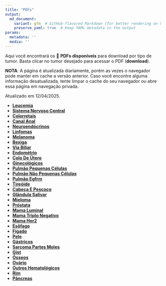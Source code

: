 ```yaml
---
title: "PDFs"
output: 
  md_document:
    variant: gfm  # GitHub-flavored Markdown (for better rendering on GitHub)
    preserve_yaml: true  # Keep YAML metadata in the output
params:
  metadata: ''
  media: ''
---
```


<script async src="https://scripts.simpleanalyticscdn.com/latest.js"></script>

Aqui você encontrará os 📝 **PDFs disponíveis** para download por tipo
de tumor. Basta clicar no tumor desejado para acessar o PDF
(**download**).

**NOTA**: A página é atualizada diariamente, porém as vezes o navegador
pode manter em cache a versão anterior. Caso você encontre alguma
informação desatualizada, tente limpar o cache do seu navegador ou abre
essa página em navegação privada.

Atualizado em 12/04/2025.

- [**Leucemia**](https://coeoralmeds-e768.restdb.io/media/67f9fa9bf63b80480017db6c?download=true)
- [**Sistema Nervoso
  Central**](https://coeoralmeds-e768.restdb.io/media/67f9fa9cf63b80480017db6f?download=true)
- [**Colorretais**](https://coeoralmeds-e768.restdb.io/media/67f9fa9ff63b80480017db75?download=true)
- [**Canal
  Anal**](https://coeoralmeds-e768.restdb.io/media/67f9faa0f63b80480017db77?download=true)
- [**Neuroendócrinos**](https://coeoralmeds-e768.restdb.io/media/67f9faa1f63b80480017db79?download=true)
- [**Linfomas**](https://coeoralmeds-e768.restdb.io/media/67f9faa2f63b80480017db7b?download=true)
- [**Melanoma**](https://coeoralmeds-e768.restdb.io/media/67f9faa3f63b80480017db7c?download=true)
- [**Bexiga**](https://coeoralmeds-e768.restdb.io/media/67f9faa5f63b80480017db7e?download=true)
- [**Via
  Biliar**](https://coeoralmeds-e768.restdb.io/media/67f9faa6f63b80480017db80?download=true)
- [**Endométrio**](https://coeoralmeds-e768.restdb.io/media/67f9faa7f63b80480017db82?download=true)
- [**Colo De
  Útero**](https://coeoralmeds-e768.restdb.io/media/67f9faa8f63b80480017db84?download=true)
- [**Ginecológicos**](https://coeoralmeds-e768.restdb.io/media/67f9faa9f63b80480017db86?download=true)
- [**Pulmão Pequenas
  Células**](https://coeoralmeds-e768.restdb.io/media/67f9faaaf63b80480017db88?download=true)
- [**Pulmão Não Pequenas
  Células**](https://coeoralmeds-e768.restdb.io/media/67f9faabf63b80480017db8a?download=true)
- [**Pulmão
  Egfrm**](https://coeoralmeds-e768.restdb.io/media/67f9faacf63b80480017db8c?download=true)
- [**Tireóide**](https://coeoralmeds-e768.restdb.io/media/67f9faaff63b80480017db91?download=true)
- [**Cabeça E
  Pescoço**](https://coeoralmeds-e768.restdb.io/media/67f9fab0f63b80480017db92?download=true)
- [**Glândula
  Salivar**](https://coeoralmeds-e768.restdb.io/media/67f9fab2f63b80480017db95?download=true)
- [**Mieloma**](https://coeoralmeds-e768.restdb.io/media/67f9fab3f63b80480017db96?download=true)
- [**Próstata**](https://coeoralmeds-e768.restdb.io/media/67f9fab4f63b80480017db98?download=true)
- [**Mama
  Luminal**](https://coeoralmeds-e768.restdb.io/media/67f9fab7f63b80480017db9c?download=true)
- [**Mama Triplo
  Negativo**](https://coeoralmeds-e768.restdb.io/media/67f9fab8f63b80480017db9f?download=true)
- [**Mama
  Her2**](https://coeoralmeds-e768.restdb.io/media/67f9fab9f63b80480017dba0?download=true)
- [**Esôfago**](https://coeoralmeds-e768.restdb.io/media/67f9fabaf63b80480017dba2?download=true)
- [**Fígado**](https://coeoralmeds-e768.restdb.io/media/67f9fabbf63b80480017dba4?download=true)
- [**Pele**](https://coeoralmeds-e768.restdb.io/media/67f9fabcf63b80480017dba6?download=true)
- [**Gástricos**](https://coeoralmeds-e768.restdb.io/media/67f9fabef63b80480017dba9?download=true)
- [**Sarcoma Partes
  Moles**](https://coeoralmeds-e768.restdb.io/media/67f9fabff63b80480017dbab?download=true)
- [**Gist**](https://coeoralmeds-e768.restdb.io/media/67f9fac0f63b80480017dbad?download=true)
- [**Ósseos**](https://coeoralmeds-e768.restdb.io/media/67f9fac1f63b80480017dbaf?download=true)
- [**Ovário**](https://coeoralmeds-e768.restdb.io/media/67f9fac3f63b80480017dbb0?download=true)
- [**Outros
  Hematológicos**](https://coeoralmeds-e768.restdb.io/media/67f9fac4f63b80480017dbb2?download=true)
- [**Rim**](https://coeoralmeds-e768.restdb.io/media/67f9fac5f63b80480017dbb4?download=true)
- [**Pâncreas**](https://coeoralmeds-e768.restdb.io/media/67f9fac6f63b80480017dbb6?download=true)
